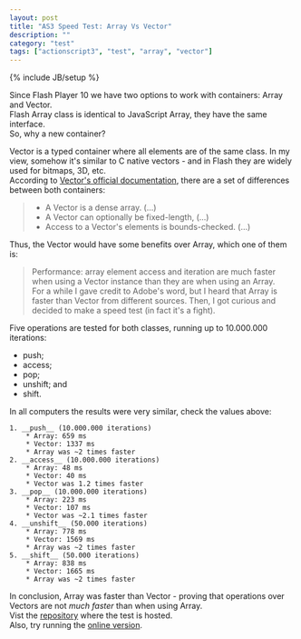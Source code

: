 ```yaml
---
layout: post
title: "AS3 Speed Test: Array Vs Vector"
description: ""
category: "test" 
tags: ["actionscript3", "test", "array", "vector"]
---
```

{% include JB/setup %}

Since Flash Player 10 we have two options to work with containers: Array and Vector.<br>
Flash Array class is identical to JavaScript Array, they have the same interface.<br>
So, why a new container?<br>

Vector is a typed container where all elements are of the same class. In my view, somehow it's similar to C native vectors - and in Flash they are widely used for bitmaps, 3D, etc.<br>
According to [Vector's official documentation](http://help.adobe.com/en_US/FlashPlatform/reference/actionscript/3/Vector.html), there are a set of differences between both containers:<br>
> * A Vector is a dense array. (...)<br>
> * A Vector can optionally be fixed-length, (...)<br>
> * Access to a Vector's elements is bounds-checked. (...)<br>

Thus, the Vector would have some benefits over Array, which one of them is:<br>
> Performance: array element access and iteration are much faster when using a Vector instance than they are when using an Array.<br>
For a while I gave credit to Adobe's word, but I heard that Array is faster than Vector from different sources. Then, I got curious and decided to make a speed test (in fact it's a fight).<br>

Five operations are tested for both classes, running up to 10.000.000 iterations:
* push;
* access;
* pop;
* unshift; and
* shift.

In all computers the results were very similar, check the values above:<br>
```text
1. __push__ (10.000.000 iterations)
	* Array: 659 ms
	* Vector: 1337 ms
	* Array was ~2 times faster
2. __access__ (10.000.000 iterations)
	* Array: 48 ms
	* Vector: 40 ms
	* Vector was 1.2 times faster
3. __pop__ (10.000.000 iterations)
	* Array: 223 ms
	* Vector: 107 ms
	* Vector was ~2.1 times faster
4. __unshift__ (50.000 iterations)
	* Array: 778 ms
	* Vector: 1569 ms
	* Array was ~2 times faster
5. __shift__ (50.000 iterations)
	* Array: 838 ms
	* Vector: 1665 ms
	* Array was ~2 times faster
```

In conclusion, Array was faster than Vector - proving that operations over Vectors are not *much faster* than when using Array.<br>
Vist the [repository](https://github.com/loteixeira/VectorVsArray) where the test is hosted.<br>
Also, try running the [online version](http://disturbedcoder.com/files/VectorVsArray.swf).
